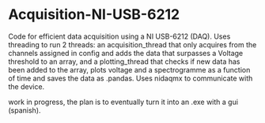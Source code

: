 # Acquisition-NI-USB-6212
Code for efficient data acquisition using a NI USB-6212 (DAQ). Uses threading to run 2 threads: an acquisition_thread that only acquires from the channels assigned in config and adds the data that surpasses a Voltage threshold to an array, and a plotting_thread that checks if new data has been added to the array, plots voltage and a spectrogramme as a function of time and saves the data as .pandas. Uses nidaqmx to communicate with the device.

work in progress, the plan is to eventually turn it into an .exe with a gui (spanish).
